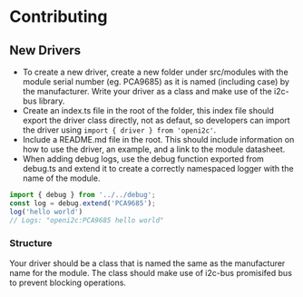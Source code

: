 # Contributing
## New Drivers
- To create a new driver, create a new folder under src/modules with the module serial number (eg. PCA9685) as it is named (including case) by the manufacturer. Write your driver as a class and make use of the i2c-bus library. 
- Create an index.ts file in the root of the folder, this index file should export the driver class directly, not as defaut, so developers can import the driver using `import { driver } from 'openi2c'`.
- Include a README.md file in the root. This should include information on how to use the driver, an example, and a link to the module datasheet.
- When adding debug logs, use the debug function exported from debug.ts and extend it to create a correctly namespaced logger with the name of the module.
```ts
import { debug } from '../../debug';
const log = debug.extend('PCA9685');
log('hello world')
// Logs: "openi2c:PCA9685 hello world"
```

### Structure
Your driver should be a class that is named the same as the manufacturer name for the module. The class should make use of i2c-bus promisifed bus to prevent blocking operations.